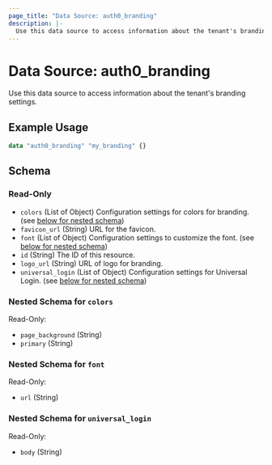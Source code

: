 ```yaml
---
page_title: "Data Source: auth0_branding"
description: |-
  Use this data source to access information about the tenant's branding settings.
---
```


# Data Source: auth0_branding

Use this data source to access information about the tenant's branding settings.

## Example Usage

```terraform
data "auth0_branding" "my_branding" {}
```

<!-- schema generated by tfplugindocs -->
## Schema

### Read-Only

- `colors` (List of Object) Configuration settings for colors for branding. (see [below for nested schema](#nestedatt--colors))
- `favicon_url` (String) URL for the favicon.
- `font` (List of Object) Configuration settings to customize the font. (see [below for nested schema](#nestedatt--font))
- `id` (String) The ID of this resource.
- `logo_url` (String) URL of logo for branding.
- `universal_login` (List of Object) Configuration settings for Universal Login. (see [below for nested schema](#nestedatt--universal_login))

<a id="nestedatt--colors"></a>
### Nested Schema for `colors`

Read-Only:

- `page_background` (String)
- `primary` (String)


<a id="nestedatt--font"></a>
### Nested Schema for `font`

Read-Only:

- `url` (String)


<a id="nestedatt--universal_login"></a>
### Nested Schema for `universal_login`

Read-Only:

- `body` (String)


